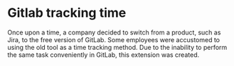 
# Gitlab tracking time

Once upon a time, a company decided to switch from a product, such as Jira, to the free version of GitLab. Some employees were accustomed to using the old tool as a time tracking method. Due to the inability to perform the same task conveniently in GitLab, this extension was created.
